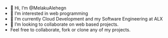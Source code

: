 - 👋 Hi, I’m @MelakuAlehegn
- 👀 I’m interested in web programming
- 🌱 I’m currently Cloud Development and my Software Engineering at ALX 
- 💞️ I’m looking to collaborate on web based projects.
- Feel free to collaborate, fork or clone any of my projects. 


<!---
MelakuAlehegn/MelakuAlehegn
--->
